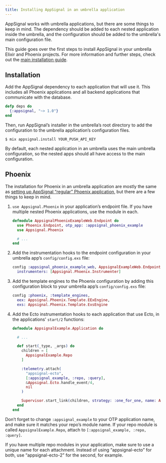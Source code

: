 ```yaml
---
title: Installing AppSignal in an umbrella application
---
```


AppSignal works with umbrella applications, but there are some things to keep in mind. The dependency should be added to each nested application inside the umbrella, and the configuration should be added to the umbrella's main configuration file.

This guide goes over the first steps to install AppSignal in your umbrella Elixir and Phoenix projects. For more information and further steps, check out the [main installation guide](/elixir/1.x/installation.html).

## Installation

Add the AppSignal dependency to each application that will use it. This includes all Phoenix applications and all backend applications that communicate with the database.

```elixir
defp deps do
  {:appsignal, "~> 1.0"}
end
```

Then, run AppSignal’s installer in the umbrella’s root directory to add the configuration to the umbrella application’s configuration files.

    $ mix appsignal.install YOUR_PUSH_API_KEY

By default, each nested application in an umbrella uses the main umbrella configuration, so the nested apps should all have access to the main configuration.

## Phoenix

The installation for Phoenix in an umbrella application are mostly the same as [setting up AppSignal “regular” Phoenix application](/elixir/1.x/integrations/phoenix.html), but there are a few things to keep in mind.

1. `use Appsignal.Phoenix` in your application’s endpoint file. If you have multiple nested Phoenix applications, use the module in each.

    ```elixir
    defmodule AppsignalPhoenixExampleWeb.Endpoint do
      use Phoenix.Endpoint, otp_app: :appsignal_phoenix_example
      use Appsignal.Phoenix

      # ...
    end
    ```

2. Add the instrumentation hooks to the endpoint configuration in your umbrella app’s `config/config.exs` file:

    ```elixir
    config :appsignal_phoenix_example_web, AppsignalExampleWeb.Endpoint,
      instrumenters: [Appsignal.Phoenix.Instrumenter]
    ```

3. Add the template engines to the Phoenix configuration by adding this configuration block to your umbrella app’s `config/config.exs` file:

    ```elixir
    config :phoenix, :template_engines,
      eex: Appsignal.Phoenix.Template.EExEngine,
      exs: Appsignal.Phoenix.Template.ExsEngine
    ```

4. Add the Ecto instrumentation hooks to each application that use Ecto, in the applications' `start/2` functions:

    ```elixir
    defmodule AppsignalExample.Application do

      # ...

      def start(_type, _args) do
        children = [
          AppsignalExample.Repo
        ]

        :telemetry.attach(
          "appsignal-ecto",
          [:appsignal_example, :repo, :query],
          &Appsignal.Ecto.handle_event/4,
          nil
        )

        Supervisor.start_link(children, strategy: :one_for_one, name: AppsignalExample.Supervisor)
      end
    end
    ```

Don’t forget to change `:appsignal_example` to your OTP application name, and make sure it matches your repo’s module name. If your repo module is called `AppsignalExample.Repo`, attach to `[:appsignal_example, :repo, :query]`.

If you have multiple repo modules in your application, make sure to use a unique name for each attachment. Instead of using “appsignal-ecto” for both, use “appsignal-ecto-2” for the second, for example.
